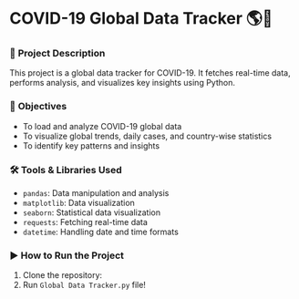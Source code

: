 # COVID-19 Global Data Tracker 🌎🦠

### 📌 **Project Description**
This project is a global data tracker for COVID-19. It fetches real-time data, performs analysis, and visualizes key insights using Python.

### 🎯 **Objectives**
- To load and analyze COVID-19 global data
- To visualize global trends, daily cases, and country-wise statistics
- To identify key patterns and insights

### 🛠️ **Tools & Libraries Used**
- `pandas`: Data manipulation and analysis
- `matplotlib`: Data visualization
- `seaborn`: Statistical data visualization
- `requests`: Fetching real-time data
- `datetime`: Handling date and time formats

### ▶️ **How to Run the Project**
1. Clone the repository:
2. Run ```Global Data Tracker.py``` file!
